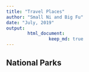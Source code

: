 ```yaml
---
title: "Travel Places"
author: "Small Ni and Big Fu"
date: "July, 2019"
output: 
        html_document:
                keep_md: true
---
```




## National Parks



<!--html_preserve--><div id="htmlwidget-5ebb015f395488df8434" style="width:672px;height:480px;" class="leaflet html-widget"></div>
<script type="application/json" data-for="htmlwidget-5ebb015f395488df8434">{"x":{"options":{"crs":{"crsClass":"L.CRS.EPSG3857","code":null,"proj4def":null,"projectedBounds":null,"options":{}}},"calls":[{"method":"addTiles","args":["//{s}.tile.openstreetmap.org/{z}/{x}/{y}.png",null,null,{"minZoom":0,"maxZoom":18,"tileSize":256,"subdomains":"abc","errorTileUrl":"","tms":false,"noWrap":false,"zoomOffset":0,"zoomReverse":false,"opacity":1,"zIndex":1,"detectRetina":false,"attribution":"&copy; <a href=\"http://openstreetmap.org\">OpenStreetMap<\/a> contributors, <a href=\"http://creativecommons.org/licenses/by-sa/2.0/\">CC-BY-SA<\/a>"}]},{"method":"addMarkers","args":[[37.0176,37.54815,37.25229,37.80798,38.94155,37.17284,44.44827,43.79075,37.89701,37.87237,34.0591,36.60084,36.169724,37.514682,37.418915,37.750743,36.492061,36.555262,37.864509,32.716698,42.868964,40.497894],[-122.00263,-121.96534,-122.04159,-122.41778,-119.97541,-122.22142,-110.70969,-110.71346,-122.58105,-122.25928,-118.21636,-121.896,-115.159113,-121.831273,-121.925867,-122.203046,-121.180559,-121.922981,-119.524965,-117.160079,-122.183115,-121.419355],{"iconUrl":{"data":["https://raw.githubusercontent.com/nealxun/TravelPlaces/master/national-park-map-icons.png","https://raw.githubusercontent.com/nealxun/TravelPlaces/master/city_icon.png"],"index":[0,0,1,1,0,0,0,0,0,1,1,0,1,0,1,1,0,0,0,1,0,0]},"iconWidth":24,"iconHeight":30},null,null,{"interactive":true,"draggable":false,"keyboard":true,"title":"","alt":"","zIndexOffset":0,"opacity":1,"riseOnHover":false,"riseOffset":250},["<html> <head> <style> #popup { font-family: Arial, Helvetica, sans-serif; width: 100%; border-collapse: collapse; }   div.scrollableContainer { max-height: 2000px; max-width: 2000px; overflow-y: auto; overflow-x: auto; margin: 0px; background: transparent; }   div::-webkit-scrollbar {   width: 5px;   height: 5px; } div::-webkit-scrollbar-button {   width: 0px;   height: 0px; } div::-webkit-scrollbar-thumb {   background: #666666;   border: 0px none #ffffff;   border-radius: 0px; } div::-webkit-scrollbar-thumb:hover {   background: #333333; } div::-webkit-scrollbar-thumb:active {   background: #333333; } div::-webkit-scrollbar-track {   background: #e1e1e1;   border: 0px none #ffffff;   border-radius: 50px; } div::-webkit-scrollbar-track:hover {   background: #e1e1e1; } div::-webkit-scrollbar-track:active {   background: #e1e1e1; } div::-webkit-scrollbar-corner {   background: transparent; }  .leaflet-popup { \tposition: absolute; \ttext-align: center; }  .leaflet-popup-content-wrapper { \tpadding: 1px; \ttext-align: left; \t-webkit-border-radius: 2px; \t        border-radius: 2px; }  .leaflet-popup-content { \tmargin: 0px 0px 0px 0px; \toverflow-y: hidden; \toverflow-x: hidden; \twidth: 300px; \theight: 100%px; }  .leaflet-popup-content p { \tmargin: 8px 0; }  .leaflet-popup-tip-container { \twidth: 40px; \theight: 20px; \tposition: absolute; \tleft: 50%; \tmargin-left: -20px; \toverflow: hidden; \tpointer-events: none; }  .leaflet-popup-tip { \twidth: 15px; \theight: 15px; \tpadding: 1px;  \tmargin: -10px auto 0;  \t-webkit-transform: rotate(45deg); \t   -moz-transform: rotate(45deg); \t    -ms-transform: rotate(45deg); \t     -o-transform: rotate(45deg); \t        transform: rotate(45deg); }  .leaflet-popup-content-wrapper{ \tbackground: #4c4c4c; \tbox-shadow: 0 3px 14px rgba(0,0,0,0.4); \twidth: 300px; \theight: 100%px; }  .leaflet-popup-tip { \tbackground: #4c4c4c; \tbox-shadow: 0 3px 14px rgba(0,0,0,0.4);  }  .leaflet-container a.leaflet-popup-close-button { \tposition: absolute; \ttop: 0; \tright: -20px; \tpadding: 3px 0px 0 0; \ttext-align: center; \twidth: 18px; \theight: 14px; \tfont: 16px/14px Tahoma, Verdana, sans-serif; \tcolor: #c3c3c3; \ttext-decoration: none; \tfont-weight: bold; \tbackground: transparent; \t}  .leaflet-container a.leaflet-popup-close-button:hover { \tcolor: #999; \t}  .leaflet-popup-scrolled { \toverflow: visible; \tborder-bottom: 1px solid #ddd; \tborder-top: 1px solid #ddd; \t}   <\/style> <\/head> <body>  <div class=\"scrollableContainer\"> <table class=\"popup scrollable\" id=\"popup\">  <image src='https://nealxun.github.io/RDataScienceCoursera_Personal/9_DataProduct/Leaflet/Pics/MysterySpot2.jpg' width=300 height=100%>  <\/table> <\/div> <\/body> <\/html>","<html> <head> <style> #popup { font-family: Arial, Helvetica, sans-serif; width: 100%; border-collapse: collapse; }   div.scrollableContainer { max-height: 2000px; max-width: 2000px; overflow-y: auto; overflow-x: auto; margin: 0px; background: transparent; }   div::-webkit-scrollbar {   width: 5px;   height: 5px; } div::-webkit-scrollbar-button {   width: 0px;   height: 0px; } div::-webkit-scrollbar-thumb {   background: #666666;   border: 0px none #ffffff;   border-radius: 0px; } div::-webkit-scrollbar-thumb:hover {   background: #333333; } div::-webkit-scrollbar-thumb:active {   background: #333333; } div::-webkit-scrollbar-track {   background: #e1e1e1;   border: 0px none #ffffff;   border-radius: 50px; } div::-webkit-scrollbar-track:hover {   background: #e1e1e1; } div::-webkit-scrollbar-track:active {   background: #e1e1e1; } div::-webkit-scrollbar-corner {   background: transparent; }  .leaflet-popup { \tposition: absolute; \ttext-align: center; }  .leaflet-popup-content-wrapper { \tpadding: 1px; \ttext-align: left; \t-webkit-border-radius: 2px; \t        border-radius: 2px; }  .leaflet-popup-content { \tmargin: 0px 0px 0px 0px; \toverflow-y: hidden; \toverflow-x: hidden; \twidth: 300px; \theight: 100%px; }  .leaflet-popup-content p { \tmargin: 8px 0; }  .leaflet-popup-tip-container { \twidth: 40px; \theight: 20px; \tposition: absolute; \tleft: 50%; \tmargin-left: -20px; \toverflow: hidden; \tpointer-events: none; }  .leaflet-popup-tip { \twidth: 15px; \theight: 15px; \tpadding: 1px;  \tmargin: -10px auto 0;  \t-webkit-transform: rotate(45deg); \t   -moz-transform: rotate(45deg); \t    -ms-transform: rotate(45deg); \t     -o-transform: rotate(45deg); \t        transform: rotate(45deg); }  .leaflet-popup-content-wrapper{ \tbackground: #4c4c4c; \tbox-shadow: 0 3px 14px rgba(0,0,0,0.4); \twidth: 300px; \theight: 100%px; }  .leaflet-popup-tip { \tbackground: #4c4c4c; \tbox-shadow: 0 3px 14px rgba(0,0,0,0.4);  }  .leaflet-container a.leaflet-popup-close-button { \tposition: absolute; \ttop: 0; \tright: -20px; \tpadding: 3px 0px 0 0; \ttext-align: center; \twidth: 18px; \theight: 14px; \tfont: 16px/14px Tahoma, Verdana, sans-serif; \tcolor: #c3c3c3; \ttext-decoration: none; \tfont-weight: bold; \tbackground: transparent; \t}  .leaflet-container a.leaflet-popup-close-button:hover { \tcolor: #999; \t}  .leaflet-popup-scrolled { \toverflow: visible; \tborder-bottom: 1px solid #ddd; \tborder-top: 1px solid #ddd; \t}   <\/style> <\/head> <body>  <div class=\"scrollableContainer\"> <table class=\"popup scrollable\" id=\"popup\">  <image src='https://nealxun.github.io/RDataScienceCoursera_Personal/9_DataProduct/Leaflet/Pics/CentralPark.jpg' width=300 height=100%>  <\/table> <\/div> <\/body> <\/html>","<html> <head> <style> #popup { font-family: Arial, Helvetica, sans-serif; width: 100%; border-collapse: collapse; }   div.scrollableContainer { max-height: 2000px; max-width: 2000px; overflow-y: auto; overflow-x: auto; margin: 0px; background: transparent; }   div::-webkit-scrollbar {   width: 5px;   height: 5px; } div::-webkit-scrollbar-button {   width: 0px;   height: 0px; } div::-webkit-scrollbar-thumb {   background: #666666;   border: 0px none #ffffff;   border-radius: 0px; } div::-webkit-scrollbar-thumb:hover {   background: #333333; } div::-webkit-scrollbar-thumb:active {   background: #333333; } div::-webkit-scrollbar-track {   background: #e1e1e1;   border: 0px none #ffffff;   border-radius: 50px; } div::-webkit-scrollbar-track:hover {   background: #e1e1e1; } div::-webkit-scrollbar-track:active {   background: #e1e1e1; } div::-webkit-scrollbar-corner {   background: transparent; }  .leaflet-popup { \tposition: absolute; \ttext-align: center; }  .leaflet-popup-content-wrapper { \tpadding: 1px; \ttext-align: left; \t-webkit-border-radius: 2px; \t        border-radius: 2px; }  .leaflet-popup-content { \tmargin: 0px 0px 0px 0px; \toverflow-y: hidden; \toverflow-x: hidden; \twidth: 300px; \theight: 100%px; }  .leaflet-popup-content p { \tmargin: 8px 0; }  .leaflet-popup-tip-container { \twidth: 40px; \theight: 20px; \tposition: absolute; \tleft: 50%; \tmargin-left: -20px; \toverflow: hidden; \tpointer-events: none; }  .leaflet-popup-tip { \twidth: 15px; \theight: 15px; \tpadding: 1px;  \tmargin: -10px auto 0;  \t-webkit-transform: rotate(45deg); \t   -moz-transform: rotate(45deg); \t    -ms-transform: rotate(45deg); \t     -o-transform: rotate(45deg); \t        transform: rotate(45deg); }  .leaflet-popup-content-wrapper{ \tbackground: #4c4c4c; \tbox-shadow: 0 3px 14px rgba(0,0,0,0.4); \twidth: 300px; \theight: 100%px; }  .leaflet-popup-tip { \tbackground: #4c4c4c; \tbox-shadow: 0 3px 14px rgba(0,0,0,0.4);  }  .leaflet-container a.leaflet-popup-close-button { \tposition: absolute; \ttop: 0; \tright: -20px; \tpadding: 3px 0px 0 0; \ttext-align: center; \twidth: 18px; \theight: 14px; \tfont: 16px/14px Tahoma, Verdana, sans-serif; \tcolor: #c3c3c3; \ttext-decoration: none; \tfont-weight: bold; \tbackground: transparent; \t}  .leaflet-container a.leaflet-popup-close-button:hover { \tcolor: #999; \t}  .leaflet-popup-scrolled { \toverflow: visible; \tborder-bottom: 1px solid #ddd; \tborder-top: 1px solid #ddd; \t}   <\/style> <\/head> <body>  <div class=\"scrollableContainer\"> <table class=\"popup scrollable\" id=\"popup\">  <image src='https://nealxun.github.io/RDataScienceCoursera_Personal/9_DataProduct/Leaflet/Pics/HakoneGarden3.jpg' width=300 height=100%>  <\/table> <\/div> <\/body> <\/html>","<html> <head> <style> #popup { font-family: Arial, Helvetica, sans-serif; width: 100%; border-collapse: collapse; }   div.scrollableContainer { max-height: 2000px; max-width: 2000px; overflow-y: auto; overflow-x: auto; margin: 0px; background: transparent; }   div::-webkit-scrollbar {   width: 5px;   height: 5px; } div::-webkit-scrollbar-button {   width: 0px;   height: 0px; } div::-webkit-scrollbar-thumb {   background: #666666;   border: 0px none #ffffff;   border-radius: 0px; } div::-webkit-scrollbar-thumb:hover {   background: #333333; } div::-webkit-scrollbar-thumb:active {   background: #333333; } div::-webkit-scrollbar-track {   background: #e1e1e1;   border: 0px none #ffffff;   border-radius: 50px; } div::-webkit-scrollbar-track:hover {   background: #e1e1e1; } div::-webkit-scrollbar-track:active {   background: #e1e1e1; } div::-webkit-scrollbar-corner {   background: transparent; }  .leaflet-popup { \tposition: absolute; \ttext-align: center; }  .leaflet-popup-content-wrapper { \tpadding: 1px; \ttext-align: left; \t-webkit-border-radius: 2px; \t        border-radius: 2px; }  .leaflet-popup-content { \tmargin: 0px 0px 0px 0px; \toverflow-y: hidden; \toverflow-x: hidden; \twidth: 300px; \theight: 100%px; }  .leaflet-popup-content p { \tmargin: 8px 0; }  .leaflet-popup-tip-container { \twidth: 40px; \theight: 20px; \tposition: absolute; \tleft: 50%; \tmargin-left: -20px; \toverflow: hidden; \tpointer-events: none; }  .leaflet-popup-tip { \twidth: 15px; \theight: 15px; \tpadding: 1px;  \tmargin: -10px auto 0;  \t-webkit-transform: rotate(45deg); \t   -moz-transform: rotate(45deg); \t    -ms-transform: rotate(45deg); \t     -o-transform: rotate(45deg); \t        transform: rotate(45deg); }  .leaflet-popup-content-wrapper{ \tbackground: #4c4c4c; \tbox-shadow: 0 3px 14px rgba(0,0,0,0.4); \twidth: 300px; \theight: 100%px; }  .leaflet-popup-tip { \tbackground: #4c4c4c; \tbox-shadow: 0 3px 14px rgba(0,0,0,0.4);  }  .leaflet-container a.leaflet-popup-close-button { \tposition: absolute; \ttop: 0; \tright: -20px; \tpadding: 3px 0px 0 0; \ttext-align: center; \twidth: 18px; \theight: 14px; \tfont: 16px/14px Tahoma, Verdana, sans-serif; \tcolor: #c3c3c3; \ttext-decoration: none; \tfont-weight: bold; \tbackground: transparent; \t}  .leaflet-container a.leaflet-popup-close-button:hover { \tcolor: #999; \t}  .leaflet-popup-scrolled { \toverflow: visible; \tborder-bottom: 1px solid #ddd; \tborder-top: 1px solid #ddd; \t}   <\/style> <\/head> <body>  <div class=\"scrollableContainer\"> <table class=\"popup scrollable\" id=\"popup\">  <image src='https://nealxun.github.io/RDataScienceCoursera_Personal/9_DataProduct/Leaflet/Pics/SanFrancisco2.jpg' width=300 height=100%>  <\/table> <\/div> <\/body> <\/html>","<html> <head> <style> #popup { font-family: Arial, Helvetica, sans-serif; width: 100%; border-collapse: collapse; }   div.scrollableContainer { max-height: 2000px; max-width: 2000px; overflow-y: auto; overflow-x: auto; margin: 0px; background: transparent; }   div::-webkit-scrollbar {   width: 5px;   height: 5px; } div::-webkit-scrollbar-button {   width: 0px;   height: 0px; } div::-webkit-scrollbar-thumb {   background: #666666;   border: 0px none #ffffff;   border-radius: 0px; } div::-webkit-scrollbar-thumb:hover {   background: #333333; } div::-webkit-scrollbar-thumb:active {   background: #333333; } div::-webkit-scrollbar-track {   background: #e1e1e1;   border: 0px none #ffffff;   border-radius: 50px; } div::-webkit-scrollbar-track:hover {   background: #e1e1e1; } div::-webkit-scrollbar-track:active {   background: #e1e1e1; } div::-webkit-scrollbar-corner {   background: transparent; }  .leaflet-popup { \tposition: absolute; \ttext-align: center; }  .leaflet-popup-content-wrapper { \tpadding: 1px; \ttext-align: left; \t-webkit-border-radius: 2px; \t        border-radius: 2px; }  .leaflet-popup-content { \tmargin: 0px 0px 0px 0px; \toverflow-y: hidden; \toverflow-x: hidden; \twidth: 300px; \theight: 100%px; }  .leaflet-popup-content p { \tmargin: 8px 0; }  .leaflet-popup-tip-container { \twidth: 40px; \theight: 20px; \tposition: absolute; \tleft: 50%; \tmargin-left: -20px; \toverflow: hidden; \tpointer-events: none; }  .leaflet-popup-tip { \twidth: 15px; \theight: 15px; \tpadding: 1px;  \tmargin: -10px auto 0;  \t-webkit-transform: rotate(45deg); \t   -moz-transform: rotate(45deg); \t    -ms-transform: rotate(45deg); \t     -o-transform: rotate(45deg); \t        transform: rotate(45deg); }  .leaflet-popup-content-wrapper{ \tbackground: #4c4c4c; \tbox-shadow: 0 3px 14px rgba(0,0,0,0.4); \twidth: 300px; \theight: 100%px; }  .leaflet-popup-tip { \tbackground: #4c4c4c; \tbox-shadow: 0 3px 14px rgba(0,0,0,0.4);  }  .leaflet-container a.leaflet-popup-close-button { \tposition: absolute; \ttop: 0; \tright: -20px; \tpadding: 3px 0px 0 0; \ttext-align: center; \twidth: 18px; \theight: 14px; \tfont: 16px/14px Tahoma, Verdana, sans-serif; \tcolor: #c3c3c3; \ttext-decoration: none; \tfont-weight: bold; \tbackground: transparent; \t}  .leaflet-container a.leaflet-popup-close-button:hover { \tcolor: #999; \t}  .leaflet-popup-scrolled { \toverflow: visible; \tborder-bottom: 1px solid #ddd; \tborder-top: 1px solid #ddd; \t}   <\/style> <\/head> <body>  <div class=\"scrollableContainer\"> <table class=\"popup scrollable\" id=\"popup\">  <image src='https://nealxun.github.io/RDataScienceCoursera_Personal/9_DataProduct/Leaflet/Pics/SouthLakeTahoe.jpg' width=300 height=100%>  <\/table> <\/div> <\/body> <\/html>","<html> <head> <style> #popup { font-family: Arial, Helvetica, sans-serif; width: 100%; border-collapse: collapse; }   div.scrollableContainer { max-height: 2000px; max-width: 2000px; overflow-y: auto; overflow-x: auto; margin: 0px; background: transparent; }   div::-webkit-scrollbar {   width: 5px;   height: 5px; } div::-webkit-scrollbar-button {   width: 0px;   height: 0px; } div::-webkit-scrollbar-thumb {   background: #666666;   border: 0px none #ffffff;   border-radius: 0px; } div::-webkit-scrollbar-thumb:hover {   background: #333333; } div::-webkit-scrollbar-thumb:active {   background: #333333; } div::-webkit-scrollbar-track {   background: #e1e1e1;   border: 0px none #ffffff;   border-radius: 50px; } div::-webkit-scrollbar-track:hover {   background: #e1e1e1; } div::-webkit-scrollbar-track:active {   background: #e1e1e1; } div::-webkit-scrollbar-corner {   background: transparent; }  .leaflet-popup { \tposition: absolute; \ttext-align: center; }  .leaflet-popup-content-wrapper { \tpadding: 1px; \ttext-align: left; \t-webkit-border-radius: 2px; \t        border-radius: 2px; }  .leaflet-popup-content { \tmargin: 0px 0px 0px 0px; \toverflow-y: hidden; \toverflow-x: hidden; \twidth: 300px; \theight: 100%px; }  .leaflet-popup-content p { \tmargin: 8px 0; }  .leaflet-popup-tip-container { \twidth: 40px; \theight: 20px; \tposition: absolute; \tleft: 50%; \tmargin-left: -20px; \toverflow: hidden; \tpointer-events: none; }  .leaflet-popup-tip { \twidth: 15px; \theight: 15px; \tpadding: 1px;  \tmargin: -10px auto 0;  \t-webkit-transform: rotate(45deg); \t   -moz-transform: rotate(45deg); \t    -ms-transform: rotate(45deg); \t     -o-transform: rotate(45deg); \t        transform: rotate(45deg); }  .leaflet-popup-content-wrapper{ \tbackground: #4c4c4c; \tbox-shadow: 0 3px 14px rgba(0,0,0,0.4); \twidth: 300px; \theight: 100%px; }  .leaflet-popup-tip { \tbackground: #4c4c4c; \tbox-shadow: 0 3px 14px rgba(0,0,0,0.4);  }  .leaflet-container a.leaflet-popup-close-button { \tposition: absolute; \ttop: 0; \tright: -20px; \tpadding: 3px 0px 0 0; \ttext-align: center; \twidth: 18px; \theight: 14px; \tfont: 16px/14px Tahoma, Verdana, sans-serif; \tcolor: #c3c3c3; \ttext-decoration: none; \tfont-weight: bold; \tbackground: transparent; \t}  .leaflet-container a.leaflet-popup-close-button:hover { \tcolor: #999; \t}  .leaflet-popup-scrolled { \toverflow: visible; \tborder-bottom: 1px solid #ddd; \tborder-top: 1px solid #ddd; \t}   <\/style> <\/head> <body>  <div class=\"scrollableContainer\"> <table class=\"popup scrollable\" id=\"popup\">  <image src='https://nealxun.github.io/RDataScienceCoursera_Personal/9_DataProduct/Leaflet/Pics/BigBasinRedwoodStatePark.jpg' width=300 height=100%>  <\/table> <\/div> <\/body> <\/html>","<html> <head> <style> #popup { font-family: Arial, Helvetica, sans-serif; width: 100%; border-collapse: collapse; }   div.scrollableContainer { max-height: 2000px; max-width: 2000px; overflow-y: auto; overflow-x: auto; margin: 0px; background: transparent; }   div::-webkit-scrollbar {   width: 5px;   height: 5px; } div::-webkit-scrollbar-button {   width: 0px;   height: 0px; } div::-webkit-scrollbar-thumb {   background: #666666;   border: 0px none #ffffff;   border-radius: 0px; } div::-webkit-scrollbar-thumb:hover {   background: #333333; } div::-webkit-scrollbar-thumb:active {   background: #333333; } div::-webkit-scrollbar-track {   background: #e1e1e1;   border: 0px none #ffffff;   border-radius: 50px; } div::-webkit-scrollbar-track:hover {   background: #e1e1e1; } div::-webkit-scrollbar-track:active {   background: #e1e1e1; } div::-webkit-scrollbar-corner {   background: transparent; }  .leaflet-popup { \tposition: absolute; \ttext-align: center; }  .leaflet-popup-content-wrapper { \tpadding: 1px; \ttext-align: left; \t-webkit-border-radius: 2px; \t        border-radius: 2px; }  .leaflet-popup-content { \tmargin: 0px 0px 0px 0px; \toverflow-y: hidden; \toverflow-x: hidden; \twidth: 300px; \theight: 100%px; }  .leaflet-popup-content p { \tmargin: 8px 0; }  .leaflet-popup-tip-container { \twidth: 40px; \theight: 20px; \tposition: absolute; \tleft: 50%; \tmargin-left: -20px; \toverflow: hidden; \tpointer-events: none; }  .leaflet-popup-tip { \twidth: 15px; \theight: 15px; \tpadding: 1px;  \tmargin: -10px auto 0;  \t-webkit-transform: rotate(45deg); \t   -moz-transform: rotate(45deg); \t    -ms-transform: rotate(45deg); \t     -o-transform: rotate(45deg); \t        transform: rotate(45deg); }  .leaflet-popup-content-wrapper{ \tbackground: #4c4c4c; \tbox-shadow: 0 3px 14px rgba(0,0,0,0.4); \twidth: 300px; \theight: 100%px; }  .leaflet-popup-tip { \tbackground: #4c4c4c; \tbox-shadow: 0 3px 14px rgba(0,0,0,0.4);  }  .leaflet-container a.leaflet-popup-close-button { \tposition: absolute; \ttop: 0; \tright: -20px; \tpadding: 3px 0px 0 0; \ttext-align: center; \twidth: 18px; \theight: 14px; \tfont: 16px/14px Tahoma, Verdana, sans-serif; \tcolor: #c3c3c3; \ttext-decoration: none; \tfont-weight: bold; \tbackground: transparent; \t}  .leaflet-container a.leaflet-popup-close-button:hover { \tcolor: #999; \t}  .leaflet-popup-scrolled { \toverflow: visible; \tborder-bottom: 1px solid #ddd; \tborder-top: 1px solid #ddd; \t}   <\/style> <\/head> <body>  <div class=\"scrollableContainer\"> <table class=\"popup scrollable\" id=\"popup\">  <image src='https://nealxun.github.io/RDataScienceCoursera_Personal/9_DataProduct/Leaflet/Pics/YellowStoneNationalPark.jpg' width=300 height=100%>  <\/table> <\/div> <\/body> <\/html>","<html> <head> <style> #popup { font-family: Arial, Helvetica, sans-serif; width: 100%; border-collapse: collapse; }   div.scrollableContainer { max-height: 2000px; max-width: 2000px; overflow-y: auto; overflow-x: auto; margin: 0px; background: transparent; }   div::-webkit-scrollbar {   width: 5px;   height: 5px; } div::-webkit-scrollbar-button {   width: 0px;   height: 0px; } div::-webkit-scrollbar-thumb {   background: #666666;   border: 0px none #ffffff;   border-radius: 0px; } div::-webkit-scrollbar-thumb:hover {   background: #333333; } div::-webkit-scrollbar-thumb:active {   background: #333333; } div::-webkit-scrollbar-track {   background: #e1e1e1;   border: 0px none #ffffff;   border-radius: 50px; } div::-webkit-scrollbar-track:hover {   background: #e1e1e1; } div::-webkit-scrollbar-track:active {   background: #e1e1e1; } div::-webkit-scrollbar-corner {   background: transparent; }  .leaflet-popup { \tposition: absolute; \ttext-align: center; }  .leaflet-popup-content-wrapper { \tpadding: 1px; \ttext-align: left; \t-webkit-border-radius: 2px; \t        border-radius: 2px; }  .leaflet-popup-content { \tmargin: 0px 0px 0px 0px; \toverflow-y: hidden; \toverflow-x: hidden; \twidth: 300px; \theight: 100%px; }  .leaflet-popup-content p { \tmargin: 8px 0; }  .leaflet-popup-tip-container { \twidth: 40px; \theight: 20px; \tposition: absolute; \tleft: 50%; \tmargin-left: -20px; \toverflow: hidden; \tpointer-events: none; }  .leaflet-popup-tip { \twidth: 15px; \theight: 15px; \tpadding: 1px;  \tmargin: -10px auto 0;  \t-webkit-transform: rotate(45deg); \t   -moz-transform: rotate(45deg); \t    -ms-transform: rotate(45deg); \t     -o-transform: rotate(45deg); \t        transform: rotate(45deg); }  .leaflet-popup-content-wrapper{ \tbackground: #4c4c4c; \tbox-shadow: 0 3px 14px rgba(0,0,0,0.4); \twidth: 300px; \theight: 100%px; }  .leaflet-popup-tip { \tbackground: #4c4c4c; \tbox-shadow: 0 3px 14px rgba(0,0,0,0.4);  }  .leaflet-container a.leaflet-popup-close-button { \tposition: absolute; \ttop: 0; \tright: -20px; \tpadding: 3px 0px 0 0; \ttext-align: center; \twidth: 18px; \theight: 14px; \tfont: 16px/14px Tahoma, Verdana, sans-serif; \tcolor: #c3c3c3; \ttext-decoration: none; \tfont-weight: bold; \tbackground: transparent; \t}  .leaflet-container a.leaflet-popup-close-button:hover { \tcolor: #999; \t}  .leaflet-popup-scrolled { \toverflow: visible; \tborder-bottom: 1px solid #ddd; \tborder-top: 1px solid #ddd; \t}   <\/style> <\/head> <body>  <div class=\"scrollableContainer\"> <table class=\"popup scrollable\" id=\"popup\">  <image src='https://nealxun.github.io/RDataScienceCoursera_Personal/9_DataProduct/Leaflet/Pics/GrandTetonNationalPark.jpg' width=300 height=100%>  <\/table> <\/div> <\/body> <\/html>","<html> <head> <style> #popup { font-family: Arial, Helvetica, sans-serif; width: 100%; border-collapse: collapse; }   div.scrollableContainer { max-height: 2000px; max-width: 2000px; overflow-y: auto; overflow-x: auto; margin: 0px; background: transparent; }   div::-webkit-scrollbar {   width: 5px;   height: 5px; } div::-webkit-scrollbar-button {   width: 0px;   height: 0px; } div::-webkit-scrollbar-thumb {   background: #666666;   border: 0px none #ffffff;   border-radius: 0px; } div::-webkit-scrollbar-thumb:hover {   background: #333333; } div::-webkit-scrollbar-thumb:active {   background: #333333; } div::-webkit-scrollbar-track {   background: #e1e1e1;   border: 0px none #ffffff;   border-radius: 50px; } div::-webkit-scrollbar-track:hover {   background: #e1e1e1; } div::-webkit-scrollbar-track:active {   background: #e1e1e1; } div::-webkit-scrollbar-corner {   background: transparent; }  .leaflet-popup { \tposition: absolute; \ttext-align: center; }  .leaflet-popup-content-wrapper { \tpadding: 1px; \ttext-align: left; \t-webkit-border-radius: 2px; \t        border-radius: 2px; }  .leaflet-popup-content { \tmargin: 0px 0px 0px 0px; \toverflow-y: hidden; \toverflow-x: hidden; \twidth: 300px; \theight: 100%px; }  .leaflet-popup-content p { \tmargin: 8px 0; }  .leaflet-popup-tip-container { \twidth: 40px; \theight: 20px; \tposition: absolute; \tleft: 50%; \tmargin-left: -20px; \toverflow: hidden; \tpointer-events: none; }  .leaflet-popup-tip { \twidth: 15px; \theight: 15px; \tpadding: 1px;  \tmargin: -10px auto 0;  \t-webkit-transform: rotate(45deg); \t   -moz-transform: rotate(45deg); \t    -ms-transform: rotate(45deg); \t     -o-transform: rotate(45deg); \t        transform: rotate(45deg); }  .leaflet-popup-content-wrapper{ \tbackground: #4c4c4c; \tbox-shadow: 0 3px 14px rgba(0,0,0,0.4); \twidth: 300px; \theight: 100%px; }  .leaflet-popup-tip { \tbackground: #4c4c4c; \tbox-shadow: 0 3px 14px rgba(0,0,0,0.4);  }  .leaflet-container a.leaflet-popup-close-button { \tposition: absolute; \ttop: 0; \tright: -20px; \tpadding: 3px 0px 0 0; \ttext-align: center; \twidth: 18px; \theight: 14px; \tfont: 16px/14px Tahoma, Verdana, sans-serif; \tcolor: #c3c3c3; \ttext-decoration: none; \tfont-weight: bold; \tbackground: transparent; \t}  .leaflet-container a.leaflet-popup-close-button:hover { \tcolor: #999; \t}  .leaflet-popup-scrolled { \toverflow: visible; \tborder-bottom: 1px solid #ddd; \tborder-top: 1px solid #ddd; \t}   <\/style> <\/head> <body>  <div class=\"scrollableContainer\"> <table class=\"popup scrollable\" id=\"popup\">  <image src='https://nealxun.github.io/RDataScienceCoursera_Personal/9_DataProduct/Leaflet/Pics/MuriWoodStatePark.jpg' width=300 height=100%>  <\/table> <\/div> <\/body> <\/html>","<html> <head> <style> #popup { font-family: Arial, Helvetica, sans-serif; width: 100%; border-collapse: collapse; }   div.scrollableContainer { max-height: 2000px; max-width: 2000px; overflow-y: auto; overflow-x: auto; margin: 0px; background: transparent; }   div::-webkit-scrollbar {   width: 5px;   height: 5px; } div::-webkit-scrollbar-button {   width: 0px;   height: 0px; } div::-webkit-scrollbar-thumb {   background: #666666;   border: 0px none #ffffff;   border-radius: 0px; } div::-webkit-scrollbar-thumb:hover {   background: #333333; } div::-webkit-scrollbar-thumb:active {   background: #333333; } div::-webkit-scrollbar-track {   background: #e1e1e1;   border: 0px none #ffffff;   border-radius: 50px; } div::-webkit-scrollbar-track:hover {   background: #e1e1e1; } div::-webkit-scrollbar-track:active {   background: #e1e1e1; } div::-webkit-scrollbar-corner {   background: transparent; }  .leaflet-popup { \tposition: absolute; \ttext-align: center; }  .leaflet-popup-content-wrapper { \tpadding: 1px; \ttext-align: left; \t-webkit-border-radius: 2px; \t        border-radius: 2px; }  .leaflet-popup-content { \tmargin: 0px 0px 0px 0px; \toverflow-y: hidden; \toverflow-x: hidden; \twidth: 300px; \theight: 100%px; }  .leaflet-popup-content p { \tmargin: 8px 0; }  .leaflet-popup-tip-container { \twidth: 40px; \theight: 20px; \tposition: absolute; \tleft: 50%; \tmargin-left: -20px; \toverflow: hidden; \tpointer-events: none; }  .leaflet-popup-tip { \twidth: 15px; \theight: 15px; \tpadding: 1px;  \tmargin: -10px auto 0;  \t-webkit-transform: rotate(45deg); \t   -moz-transform: rotate(45deg); \t    -ms-transform: rotate(45deg); \t     -o-transform: rotate(45deg); \t        transform: rotate(45deg); }  .leaflet-popup-content-wrapper{ \tbackground: #4c4c4c; \tbox-shadow: 0 3px 14px rgba(0,0,0,0.4); \twidth: 300px; \theight: 100%px; }  .leaflet-popup-tip { \tbackground: #4c4c4c; \tbox-shadow: 0 3px 14px rgba(0,0,0,0.4);  }  .leaflet-container a.leaflet-popup-close-button { \tposition: absolute; \ttop: 0; \tright: -20px; \tpadding: 3px 0px 0 0; \ttext-align: center; \twidth: 18px; \theight: 14px; \tfont: 16px/14px Tahoma, Verdana, sans-serif; \tcolor: #c3c3c3; \ttext-decoration: none; \tfont-weight: bold; \tbackground: transparent; \t}  .leaflet-container a.leaflet-popup-close-button:hover { \tcolor: #999; \t}  .leaflet-popup-scrolled { \toverflow: visible; \tborder-bottom: 1px solid #ddd; \tborder-top: 1px solid #ddd; \t}   <\/style> <\/head> <body>  <div class=\"scrollableContainer\"> <table class=\"popup scrollable\" id=\"popup\">  <image src='https://nealxun.github.io/RDataScienceCoursera_Personal/9_DataProduct/Leaflet/Pics/UCBerkley2.jpg' width=300 height=100%>  <\/table> <\/div> <\/body> <\/html>","<html> <head> <style> #popup { font-family: Arial, Helvetica, sans-serif; width: 100%; border-collapse: collapse; }   div.scrollableContainer { max-height: 2000px; max-width: 2000px; overflow-y: auto; overflow-x: auto; margin: 0px; background: transparent; }   div::-webkit-scrollbar {   width: 5px;   height: 5px; } div::-webkit-scrollbar-button {   width: 0px;   height: 0px; } div::-webkit-scrollbar-thumb {   background: #666666;   border: 0px none #ffffff;   border-radius: 0px; } div::-webkit-scrollbar-thumb:hover {   background: #333333; } div::-webkit-scrollbar-thumb:active {   background: #333333; } div::-webkit-scrollbar-track {   background: #e1e1e1;   border: 0px none #ffffff;   border-radius: 50px; } div::-webkit-scrollbar-track:hover {   background: #e1e1e1; } div::-webkit-scrollbar-track:active {   background: #e1e1e1; } div::-webkit-scrollbar-corner {   background: transparent; }  .leaflet-popup { \tposition: absolute; \ttext-align: center; }  .leaflet-popup-content-wrapper { \tpadding: 1px; \ttext-align: left; \t-webkit-border-radius: 2px; \t        border-radius: 2px; }  .leaflet-popup-content { \tmargin: 0px 0px 0px 0px; \toverflow-y: hidden; \toverflow-x: hidden; \twidth: 300px; \theight: 100%px; }  .leaflet-popup-content p { \tmargin: 8px 0; }  .leaflet-popup-tip-container { \twidth: 40px; \theight: 20px; \tposition: absolute; \tleft: 50%; \tmargin-left: -20px; \toverflow: hidden; \tpointer-events: none; }  .leaflet-popup-tip { \twidth: 15px; \theight: 15px; \tpadding: 1px;  \tmargin: -10px auto 0;  \t-webkit-transform: rotate(45deg); \t   -moz-transform: rotate(45deg); \t    -ms-transform: rotate(45deg); \t     -o-transform: rotate(45deg); \t        transform: rotate(45deg); }  .leaflet-popup-content-wrapper{ \tbackground: #4c4c4c; \tbox-shadow: 0 3px 14px rgba(0,0,0,0.4); \twidth: 300px; \theight: 100%px; }  .leaflet-popup-tip { \tbackground: #4c4c4c; \tbox-shadow: 0 3px 14px rgba(0,0,0,0.4);  }  .leaflet-container a.leaflet-popup-close-button { \tposition: absolute; \ttop: 0; \tright: -20px; \tpadding: 3px 0px 0 0; \ttext-align: center; \twidth: 18px; \theight: 14px; \tfont: 16px/14px Tahoma, Verdana, sans-serif; \tcolor: #c3c3c3; \ttext-decoration: none; \tfont-weight: bold; \tbackground: transparent; \t}  .leaflet-container a.leaflet-popup-close-button:hover { \tcolor: #999; \t}  .leaflet-popup-scrolled { \toverflow: visible; \tborder-bottom: 1px solid #ddd; \tborder-top: 1px solid #ddd; \t}   <\/style> <\/head> <body>  <div class=\"scrollableContainer\"> <table class=\"popup scrollable\" id=\"popup\">  <image src='https://nealxun.github.io/RDataScienceCoursera_Personal/9_DataProduct/Leaflet/Pics/LosAngeles2.jpg' width=300 height=100%>  <\/table> <\/div> <\/body> <\/html>","<html> <head> <style> #popup { font-family: Arial, Helvetica, sans-serif; width: 100%; border-collapse: collapse; }   div.scrollableContainer { max-height: 2000px; max-width: 2000px; overflow-y: auto; overflow-x: auto; margin: 0px; background: transparent; }   div::-webkit-scrollbar {   width: 5px;   height: 5px; } div::-webkit-scrollbar-button {   width: 0px;   height: 0px; } div::-webkit-scrollbar-thumb {   background: #666666;   border: 0px none #ffffff;   border-radius: 0px; } div::-webkit-scrollbar-thumb:hover {   background: #333333; } div::-webkit-scrollbar-thumb:active {   background: #333333; } div::-webkit-scrollbar-track {   background: #e1e1e1;   border: 0px none #ffffff;   border-radius: 50px; } div::-webkit-scrollbar-track:hover {   background: #e1e1e1; } div::-webkit-scrollbar-track:active {   background: #e1e1e1; } div::-webkit-scrollbar-corner {   background: transparent; }  .leaflet-popup { \tposition: absolute; \ttext-align: center; }  .leaflet-popup-content-wrapper { \tpadding: 1px; \ttext-align: left; \t-webkit-border-radius: 2px; \t        border-radius: 2px; }  .leaflet-popup-content { \tmargin: 0px 0px 0px 0px; \toverflow-y: hidden; \toverflow-x: hidden; \twidth: 300px; \theight: 100%px; }  .leaflet-popup-content p { \tmargin: 8px 0; }  .leaflet-popup-tip-container { \twidth: 40px; \theight: 20px; \tposition: absolute; \tleft: 50%; \tmargin-left: -20px; \toverflow: hidden; \tpointer-events: none; }  .leaflet-popup-tip { \twidth: 15px; \theight: 15px; \tpadding: 1px;  \tmargin: -10px auto 0;  \t-webkit-transform: rotate(45deg); \t   -moz-transform: rotate(45deg); \t    -ms-transform: rotate(45deg); \t     -o-transform: rotate(45deg); \t        transform: rotate(45deg); }  .leaflet-popup-content-wrapper{ \tbackground: #4c4c4c; \tbox-shadow: 0 3px 14px rgba(0,0,0,0.4); \twidth: 300px; \theight: 100%px; }  .leaflet-popup-tip { \tbackground: #4c4c4c; \tbox-shadow: 0 3px 14px rgba(0,0,0,0.4);  }  .leaflet-container a.leaflet-popup-close-button { \tposition: absolute; \ttop: 0; \tright: -20px; \tpadding: 3px 0px 0 0; \ttext-align: center; \twidth: 18px; \theight: 14px; \tfont: 16px/14px Tahoma, Verdana, sans-serif; \tcolor: #c3c3c3; \ttext-decoration: none; \tfont-weight: bold; \tbackground: transparent; \t}  .leaflet-container a.leaflet-popup-close-button:hover { \tcolor: #999; \t}  .leaflet-popup-scrolled { \toverflow: visible; \tborder-bottom: 1px solid #ddd; \tborder-top: 1px solid #ddd; \t}   <\/style> <\/head> <body>  <div class=\"scrollableContainer\"> <table class=\"popup scrollable\" id=\"popup\">  <image src='https://nealxun.github.io/RDataScienceCoursera_Personal/9_DataProduct/Leaflet/Pics/Monterey.jpg' width=300 height=100%>  <\/table> <\/div> <\/body> <\/html>","<html> <head> <style> #popup { font-family: Arial, Helvetica, sans-serif; width: 100%; border-collapse: collapse; }   div.scrollableContainer { max-height: 2000px; max-width: 2000px; overflow-y: auto; overflow-x: auto; margin: 0px; background: transparent; }   div::-webkit-scrollbar {   width: 5px;   height: 5px; } div::-webkit-scrollbar-button {   width: 0px;   height: 0px; } div::-webkit-scrollbar-thumb {   background: #666666;   border: 0px none #ffffff;   border-radius: 0px; } div::-webkit-scrollbar-thumb:hover {   background: #333333; } div::-webkit-scrollbar-thumb:active {   background: #333333; } div::-webkit-scrollbar-track {   background: #e1e1e1;   border: 0px none #ffffff;   border-radius: 50px; } div::-webkit-scrollbar-track:hover {   background: #e1e1e1; } div::-webkit-scrollbar-track:active {   background: #e1e1e1; } div::-webkit-scrollbar-corner {   background: transparent; }  .leaflet-popup { \tposition: absolute; \ttext-align: center; }  .leaflet-popup-content-wrapper { \tpadding: 1px; \ttext-align: left; \t-webkit-border-radius: 2px; \t        border-radius: 2px; }  .leaflet-popup-content { \tmargin: 0px 0px 0px 0px; \toverflow-y: hidden; \toverflow-x: hidden; \twidth: 300px; \theight: 100%px; }  .leaflet-popup-content p { \tmargin: 8px 0; }  .leaflet-popup-tip-container { \twidth: 40px; \theight: 20px; \tposition: absolute; \tleft: 50%; \tmargin-left: -20px; \toverflow: hidden; \tpointer-events: none; }  .leaflet-popup-tip { \twidth: 15px; \theight: 15px; \tpadding: 1px;  \tmargin: -10px auto 0;  \t-webkit-transform: rotate(45deg); \t   -moz-transform: rotate(45deg); \t    -ms-transform: rotate(45deg); \t     -o-transform: rotate(45deg); \t        transform: rotate(45deg); }  .leaflet-popup-content-wrapper{ \tbackground: #4c4c4c; \tbox-shadow: 0 3px 14px rgba(0,0,0,0.4); \twidth: 300px; \theight: 100%px; }  .leaflet-popup-tip { \tbackground: #4c4c4c; \tbox-shadow: 0 3px 14px rgba(0,0,0,0.4);  }  .leaflet-container a.leaflet-popup-close-button { \tposition: absolute; \ttop: 0; \tright: -20px; \tpadding: 3px 0px 0 0; \ttext-align: center; \twidth: 18px; \theight: 14px; \tfont: 16px/14px Tahoma, Verdana, sans-serif; \tcolor: #c3c3c3; \ttext-decoration: none; \tfont-weight: bold; \tbackground: transparent; \t}  .leaflet-container a.leaflet-popup-close-button:hover { \tcolor: #999; \t}  .leaflet-popup-scrolled { \toverflow: visible; \tborder-bottom: 1px solid #ddd; \tborder-top: 1px solid #ddd; \t}   <\/style> <\/head> <body>  <div class=\"scrollableContainer\"> <table class=\"popup scrollable\" id=\"popup\">  <image src='https://nealxun.github.io/RDataScienceCoursera_Personal/9_DataProduct/Leaflet/Pics/LasVegas.jpg' width=300 height=100%>  <\/table> <\/div> <\/body> <\/html>","<html> <head> <style> #popup { font-family: Arial, Helvetica, sans-serif; width: 100%; border-collapse: collapse; }   div.scrollableContainer { max-height: 2000px; max-width: 2000px; overflow-y: auto; overflow-x: auto; margin: 0px; background: transparent; }   div::-webkit-scrollbar {   width: 5px;   height: 5px; } div::-webkit-scrollbar-button {   width: 0px;   height: 0px; } div::-webkit-scrollbar-thumb {   background: #666666;   border: 0px none #ffffff;   border-radius: 0px; } div::-webkit-scrollbar-thumb:hover {   background: #333333; } div::-webkit-scrollbar-thumb:active {   background: #333333; } div::-webkit-scrollbar-track {   background: #e1e1e1;   border: 0px none #ffffff;   border-radius: 50px; } div::-webkit-scrollbar-track:hover {   background: #e1e1e1; } div::-webkit-scrollbar-track:active {   background: #e1e1e1; } div::-webkit-scrollbar-corner {   background: transparent; }  .leaflet-popup { \tposition: absolute; \ttext-align: center; }  .leaflet-popup-content-wrapper { \tpadding: 1px; \ttext-align: left; \t-webkit-border-radius: 2px; \t        border-radius: 2px; }  .leaflet-popup-content { \tmargin: 0px 0px 0px 0px; \toverflow-y: hidden; \toverflow-x: hidden; \twidth: 300px; \theight: 100%px; }  .leaflet-popup-content p { \tmargin: 8px 0; }  .leaflet-popup-tip-container { \twidth: 40px; \theight: 20px; \tposition: absolute; \tleft: 50%; \tmargin-left: -20px; \toverflow: hidden; \tpointer-events: none; }  .leaflet-popup-tip { \twidth: 15px; \theight: 15px; \tpadding: 1px;  \tmargin: -10px auto 0;  \t-webkit-transform: rotate(45deg); \t   -moz-transform: rotate(45deg); \t    -ms-transform: rotate(45deg); \t     -o-transform: rotate(45deg); \t        transform: rotate(45deg); }  .leaflet-popup-content-wrapper{ \tbackground: #4c4c4c; \tbox-shadow: 0 3px 14px rgba(0,0,0,0.4); \twidth: 300px; \theight: 100%px; }  .leaflet-popup-tip { \tbackground: #4c4c4c; \tbox-shadow: 0 3px 14px rgba(0,0,0,0.4);  }  .leaflet-container a.leaflet-popup-close-button { \tposition: absolute; \ttop: 0; \tright: -20px; \tpadding: 3px 0px 0 0; \ttext-align: center; \twidth: 18px; \theight: 14px; \tfont: 16px/14px Tahoma, Verdana, sans-serif; \tcolor: #c3c3c3; \ttext-decoration: none; \tfont-weight: bold; \tbackground: transparent; \t}  .leaflet-container a.leaflet-popup-close-button:hover { \tcolor: #999; \t}  .leaflet-popup-scrolled { \toverflow: visible; \tborder-bottom: 1px solid #ddd; \tborder-top: 1px solid #ddd; \t}   <\/style> <\/head> <body>  <div class=\"scrollableContainer\"> <table class=\"popup scrollable\" id=\"popup\">  <image src='https://nealxun.github.io/RDataScienceCoursera_Personal/9_DataProduct/Leaflet/Pics/SunolRegionalWilderness2.jpg' width=300 height=100%>  <\/table> <\/div> <\/body> <\/html>","<html> <head> <style> #popup { font-family: Arial, Helvetica, sans-serif; width: 100%; border-collapse: collapse; }   div.scrollableContainer { max-height: 2000px; max-width: 2000px; overflow-y: auto; overflow-x: auto; margin: 0px; background: transparent; }   div::-webkit-scrollbar {   width: 5px;   height: 5px; } div::-webkit-scrollbar-button {   width: 0px;   height: 0px; } div::-webkit-scrollbar-thumb {   background: #666666;   border: 0px none #ffffff;   border-radius: 0px; } div::-webkit-scrollbar-thumb:hover {   background: #333333; } div::-webkit-scrollbar-thumb:active {   background: #333333; } div::-webkit-scrollbar-track {   background: #e1e1e1;   border: 0px none #ffffff;   border-radius: 50px; } div::-webkit-scrollbar-track:hover {   background: #e1e1e1; } div::-webkit-scrollbar-track:active {   background: #e1e1e1; } div::-webkit-scrollbar-corner {   background: transparent; }  .leaflet-popup { \tposition: absolute; \ttext-align: center; }  .leaflet-popup-content-wrapper { \tpadding: 1px; \ttext-align: left; \t-webkit-border-radius: 2px; \t        border-radius: 2px; }  .leaflet-popup-content { \tmargin: 0px 0px 0px 0px; \toverflow-y: hidden; \toverflow-x: hidden; \twidth: 300px; \theight: 100%px; }  .leaflet-popup-content p { \tmargin: 8px 0; }  .leaflet-popup-tip-container { \twidth: 40px; \theight: 20px; \tposition: absolute; \tleft: 50%; \tmargin-left: -20px; \toverflow: hidden; \tpointer-events: none; }  .leaflet-popup-tip { \twidth: 15px; \theight: 15px; \tpadding: 1px;  \tmargin: -10px auto 0;  \t-webkit-transform: rotate(45deg); \t   -moz-transform: rotate(45deg); \t    -ms-transform: rotate(45deg); \t     -o-transform: rotate(45deg); \t        transform: rotate(45deg); }  .leaflet-popup-content-wrapper{ \tbackground: #4c4c4c; \tbox-shadow: 0 3px 14px rgba(0,0,0,0.4); \twidth: 300px; \theight: 100%px; }  .leaflet-popup-tip { \tbackground: #4c4c4c; \tbox-shadow: 0 3px 14px rgba(0,0,0,0.4);  }  .leaflet-container a.leaflet-popup-close-button { \tposition: absolute; \ttop: 0; \tright: -20px; \tpadding: 3px 0px 0 0; \ttext-align: center; \twidth: 18px; \theight: 14px; \tfont: 16px/14px Tahoma, Verdana, sans-serif; \tcolor: #c3c3c3; \ttext-decoration: none; \tfont-weight: bold; \tbackground: transparent; \t}  .leaflet-container a.leaflet-popup-close-button:hover { \tcolor: #999; \t}  .leaflet-popup-scrolled { \toverflow: visible; \tborder-bottom: 1px solid #ddd; \tborder-top: 1px solid #ddd; \t}   <\/style> <\/head> <body>  <div class=\"scrollableContainer\"> <table class=\"popup scrollable\" id=\"popup\">  <image src='https://nealxun.github.io/RDataScienceCoursera_Personal/9_DataProduct/Leaflet/Pics/HomeFood.jpg' width=300 height=100%>  <\/table> <\/div> <\/body> <\/html>","<html> <head> <style> #popup { font-family: Arial, Helvetica, sans-serif; width: 100%; border-collapse: collapse; }   div.scrollableContainer { max-height: 2000px; max-width: 2000px; overflow-y: auto; overflow-x: auto; margin: 0px; background: transparent; }   div::-webkit-scrollbar {   width: 5px;   height: 5px; } div::-webkit-scrollbar-button {   width: 0px;   height: 0px; } div::-webkit-scrollbar-thumb {   background: #666666;   border: 0px none #ffffff;   border-radius: 0px; } div::-webkit-scrollbar-thumb:hover {   background: #333333; } div::-webkit-scrollbar-thumb:active {   background: #333333; } div::-webkit-scrollbar-track {   background: #e1e1e1;   border: 0px none #ffffff;   border-radius: 50px; } div::-webkit-scrollbar-track:hover {   background: #e1e1e1; } div::-webkit-scrollbar-track:active {   background: #e1e1e1; } div::-webkit-scrollbar-corner {   background: transparent; }  .leaflet-popup { \tposition: absolute; \ttext-align: center; }  .leaflet-popup-content-wrapper { \tpadding: 1px; \ttext-align: left; \t-webkit-border-radius: 2px; \t        border-radius: 2px; }  .leaflet-popup-content { \tmargin: 0px 0px 0px 0px; \toverflow-y: hidden; \toverflow-x: hidden; \twidth: 300px; \theight: 100%px; }  .leaflet-popup-content p { \tmargin: 8px 0; }  .leaflet-popup-tip-container { \twidth: 40px; \theight: 20px; \tposition: absolute; \tleft: 50%; \tmargin-left: -20px; \toverflow: hidden; \tpointer-events: none; }  .leaflet-popup-tip { \twidth: 15px; \theight: 15px; \tpadding: 1px;  \tmargin: -10px auto 0;  \t-webkit-transform: rotate(45deg); \t   -moz-transform: rotate(45deg); \t    -ms-transform: rotate(45deg); \t     -o-transform: rotate(45deg); \t        transform: rotate(45deg); }  .leaflet-popup-content-wrapper{ \tbackground: #4c4c4c; \tbox-shadow: 0 3px 14px rgba(0,0,0,0.4); \twidth: 300px; \theight: 100%px; }  .leaflet-popup-tip { \tbackground: #4c4c4c; \tbox-shadow: 0 3px 14px rgba(0,0,0,0.4);  }  .leaflet-container a.leaflet-popup-close-button { \tposition: absolute; \ttop: 0; \tright: -20px; \tpadding: 3px 0px 0 0; \ttext-align: center; \twidth: 18px; \theight: 14px; \tfont: 16px/14px Tahoma, Verdana, sans-serif; \tcolor: #c3c3c3; \ttext-decoration: none; \tfont-weight: bold; \tbackground: transparent; \t}  .leaflet-container a.leaflet-popup-close-button:hover { \tcolor: #999; \t}  .leaflet-popup-scrolled { \toverflow: visible; \tborder-bottom: 1px solid #ddd; \tborder-top: 1px solid #ddd; \t}   <\/style> <\/head> <body>  <div class=\"scrollableContainer\"> <table class=\"popup scrollable\" id=\"popup\">  <image src='https://nealxun.github.io/RDataScienceCoursera_Personal/9_DataProduct/Leaflet/Pics/OracleArena.jpg' width=300 height=100%>  <\/table> <\/div> <\/body> <\/html>","<html> <head> <style> #popup { font-family: Arial, Helvetica, sans-serif; width: 100%; border-collapse: collapse; }   div.scrollableContainer { max-height: 2000px; max-width: 2000px; overflow-y: auto; overflow-x: auto; margin: 0px; background: transparent; }   div::-webkit-scrollbar {   width: 5px;   height: 5px; } div::-webkit-scrollbar-button {   width: 0px;   height: 0px; } div::-webkit-scrollbar-thumb {   background: #666666;   border: 0px none #ffffff;   border-radius: 0px; } div::-webkit-scrollbar-thumb:hover {   background: #333333; } div::-webkit-scrollbar-thumb:active {   background: #333333; } div::-webkit-scrollbar-track {   background: #e1e1e1;   border: 0px none #ffffff;   border-radius: 50px; } div::-webkit-scrollbar-track:hover {   background: #e1e1e1; } div::-webkit-scrollbar-track:active {   background: #e1e1e1; } div::-webkit-scrollbar-corner {   background: transparent; }  .leaflet-popup { \tposition: absolute; \ttext-align: center; }  .leaflet-popup-content-wrapper { \tpadding: 1px; \ttext-align: left; \t-webkit-border-radius: 2px; \t        border-radius: 2px; }  .leaflet-popup-content { \tmargin: 0px 0px 0px 0px; \toverflow-y: hidden; \toverflow-x: hidden; \twidth: 300px; \theight: 100%px; }  .leaflet-popup-content p { \tmargin: 8px 0; }  .leaflet-popup-tip-container { \twidth: 40px; \theight: 20px; \tposition: absolute; \tleft: 50%; \tmargin-left: -20px; \toverflow: hidden; \tpointer-events: none; }  .leaflet-popup-tip { \twidth: 15px; \theight: 15px; \tpadding: 1px;  \tmargin: -10px auto 0;  \t-webkit-transform: rotate(45deg); \t   -moz-transform: rotate(45deg); \t    -ms-transform: rotate(45deg); \t     -o-transform: rotate(45deg); \t        transform: rotate(45deg); }  .leaflet-popup-content-wrapper{ \tbackground: #4c4c4c; \tbox-shadow: 0 3px 14px rgba(0,0,0,0.4); \twidth: 300px; \theight: 100%px; }  .leaflet-popup-tip { \tbackground: #4c4c4c; \tbox-shadow: 0 3px 14px rgba(0,0,0,0.4);  }  .leaflet-container a.leaflet-popup-close-button { \tposition: absolute; \ttop: 0; \tright: -20px; \tpadding: 3px 0px 0 0; \ttext-align: center; \twidth: 18px; \theight: 14px; \tfont: 16px/14px Tahoma, Verdana, sans-serif; \tcolor: #c3c3c3; \ttext-decoration: none; \tfont-weight: bold; \tbackground: transparent; \t}  .leaflet-container a.leaflet-popup-close-button:hover { \tcolor: #999; \t}  .leaflet-popup-scrolled { \toverflow: visible; \tborder-bottom: 1px solid #ddd; \tborder-top: 1px solid #ddd; \t}   <\/style> <\/head> <body>  <div class=\"scrollableContainer\"> <table class=\"popup scrollable\" id=\"popup\">  <image src='https://nealxun.github.io/RDataScienceCoursera_Personal/9_DataProduct/Leaflet/Pics/PinnaclesNationalPark.jpg' width=300 height=100%>  <\/table> <\/div> <\/body> <\/html>","<html> <head> <style> #popup { font-family: Arial, Helvetica, sans-serif; width: 100%; border-collapse: collapse; }   div.scrollableContainer { max-height: 2000px; max-width: 2000px; overflow-y: auto; overflow-x: auto; margin: 0px; background: transparent; }   div::-webkit-scrollbar {   width: 5px;   height: 5px; } div::-webkit-scrollbar-button {   width: 0px;   height: 0px; } div::-webkit-scrollbar-thumb {   background: #666666;   border: 0px none #ffffff;   border-radius: 0px; } div::-webkit-scrollbar-thumb:hover {   background: #333333; } div::-webkit-scrollbar-thumb:active {   background: #333333; } div::-webkit-scrollbar-track {   background: #e1e1e1;   border: 0px none #ffffff;   border-radius: 50px; } div::-webkit-scrollbar-track:hover {   background: #e1e1e1; } div::-webkit-scrollbar-track:active {   background: #e1e1e1; } div::-webkit-scrollbar-corner {   background: transparent; }  .leaflet-popup { \tposition: absolute; \ttext-align: center; }  .leaflet-popup-content-wrapper { \tpadding: 1px; \ttext-align: left; \t-webkit-border-radius: 2px; \t        border-radius: 2px; }  .leaflet-popup-content { \tmargin: 0px 0px 0px 0px; \toverflow-y: hidden; \toverflow-x: hidden; \twidth: 300px; \theight: 100%px; }  .leaflet-popup-content p { \tmargin: 8px 0; }  .leaflet-popup-tip-container { \twidth: 40px; \theight: 20px; \tposition: absolute; \tleft: 50%; \tmargin-left: -20px; \toverflow: hidden; \tpointer-events: none; }  .leaflet-popup-tip { \twidth: 15px; \theight: 15px; \tpadding: 1px;  \tmargin: -10px auto 0;  \t-webkit-transform: rotate(45deg); \t   -moz-transform: rotate(45deg); \t    -ms-transform: rotate(45deg); \t     -o-transform: rotate(45deg); \t        transform: rotate(45deg); }  .leaflet-popup-content-wrapper{ \tbackground: #4c4c4c; \tbox-shadow: 0 3px 14px rgba(0,0,0,0.4); \twidth: 300px; \theight: 100%px; }  .leaflet-popup-tip { \tbackground: #4c4c4c; \tbox-shadow: 0 3px 14px rgba(0,0,0,0.4);  }  .leaflet-container a.leaflet-popup-close-button { \tposition: absolute; \ttop: 0; \tright: -20px; \tpadding: 3px 0px 0 0; \ttext-align: center; \twidth: 18px; \theight: 14px; \tfont: 16px/14px Tahoma, Verdana, sans-serif; \tcolor: #c3c3c3; \ttext-decoration: none; \tfont-weight: bold; \tbackground: transparent; \t}  .leaflet-container a.leaflet-popup-close-button:hover { \tcolor: #999; \t}  .leaflet-popup-scrolled { \toverflow: visible; \tborder-bottom: 1px solid #ddd; \tborder-top: 1px solid #ddd; \t}   <\/style> <\/head> <body>  <div class=\"scrollableContainer\"> <table class=\"popup scrollable\" id=\"popup\">  <image src='https://nealxun.github.io/RDataScienceCoursera_Personal/9_DataProduct/Leaflet/Pics/Carmel.jpg' width=300 height=100%>  <\/table> <\/div> <\/body> <\/html>","<html> <head> <style> #popup { font-family: Arial, Helvetica, sans-serif; width: 100%; border-collapse: collapse; }   div.scrollableContainer { max-height: 2000px; max-width: 2000px; overflow-y: auto; overflow-x: auto; margin: 0px; background: transparent; }   div::-webkit-scrollbar {   width: 5px;   height: 5px; } div::-webkit-scrollbar-button {   width: 0px;   height: 0px; } div::-webkit-scrollbar-thumb {   background: #666666;   border: 0px none #ffffff;   border-radius: 0px; } div::-webkit-scrollbar-thumb:hover {   background: #333333; } div::-webkit-scrollbar-thumb:active {   background: #333333; } div::-webkit-scrollbar-track {   background: #e1e1e1;   border: 0px none #ffffff;   border-radius: 50px; } div::-webkit-scrollbar-track:hover {   background: #e1e1e1; } div::-webkit-scrollbar-track:active {   background: #e1e1e1; } div::-webkit-scrollbar-corner {   background: transparent; }  .leaflet-popup { \tposition: absolute; \ttext-align: center; }  .leaflet-popup-content-wrapper { \tpadding: 1px; \ttext-align: left; \t-webkit-border-radius: 2px; \t        border-radius: 2px; }  .leaflet-popup-content { \tmargin: 0px 0px 0px 0px; \toverflow-y: hidden; \toverflow-x: hidden; \twidth: 300px; \theight: 100%px; }  .leaflet-popup-content p { \tmargin: 8px 0; }  .leaflet-popup-tip-container { \twidth: 40px; \theight: 20px; \tposition: absolute; \tleft: 50%; \tmargin-left: -20px; \toverflow: hidden; \tpointer-events: none; }  .leaflet-popup-tip { \twidth: 15px; \theight: 15px; \tpadding: 1px;  \tmargin: -10px auto 0;  \t-webkit-transform: rotate(45deg); \t   -moz-transform: rotate(45deg); \t    -ms-transform: rotate(45deg); \t     -o-transform: rotate(45deg); \t        transform: rotate(45deg); }  .leaflet-popup-content-wrapper{ \tbackground: #4c4c4c; \tbox-shadow: 0 3px 14px rgba(0,0,0,0.4); \twidth: 300px; \theight: 100%px; }  .leaflet-popup-tip { \tbackground: #4c4c4c; \tbox-shadow: 0 3px 14px rgba(0,0,0,0.4);  }  .leaflet-container a.leaflet-popup-close-button { \tposition: absolute; \ttop: 0; \tright: -20px; \tpadding: 3px 0px 0 0; \ttext-align: center; \twidth: 18px; \theight: 14px; \tfont: 16px/14px Tahoma, Verdana, sans-serif; \tcolor: #c3c3c3; \ttext-decoration: none; \tfont-weight: bold; \tbackground: transparent; \t}  .leaflet-container a.leaflet-popup-close-button:hover { \tcolor: #999; \t}  .leaflet-popup-scrolled { \toverflow: visible; \tborder-bottom: 1px solid #ddd; \tborder-top: 1px solid #ddd; \t}   <\/style> <\/head> <body>  <div class=\"scrollableContainer\"> <table class=\"popup scrollable\" id=\"popup\">  <image src='https://nealxun.github.io/RDataScienceCoursera_Personal/9_DataProduct/Leaflet/Pics/YosemiteNationalPark.jpg' width=300 height=100%>  <\/table> <\/div> <\/body> <\/html>","<html> <head> <style> #popup { font-family: Arial, Helvetica, sans-serif; width: 100%; border-collapse: collapse; }   div.scrollableContainer { max-height: 2000px; max-width: 2000px; overflow-y: auto; overflow-x: auto; margin: 0px; background: transparent; }   div::-webkit-scrollbar {   width: 5px;   height: 5px; } div::-webkit-scrollbar-button {   width: 0px;   height: 0px; } div::-webkit-scrollbar-thumb {   background: #666666;   border: 0px none #ffffff;   border-radius: 0px; } div::-webkit-scrollbar-thumb:hover {   background: #333333; } div::-webkit-scrollbar-thumb:active {   background: #333333; } div::-webkit-scrollbar-track {   background: #e1e1e1;   border: 0px none #ffffff;   border-radius: 50px; } div::-webkit-scrollbar-track:hover {   background: #e1e1e1; } div::-webkit-scrollbar-track:active {   background: #e1e1e1; } div::-webkit-scrollbar-corner {   background: transparent; }  .leaflet-popup { \tposition: absolute; \ttext-align: center; }  .leaflet-popup-content-wrapper { \tpadding: 1px; \ttext-align: left; \t-webkit-border-radius: 2px; \t        border-radius: 2px; }  .leaflet-popup-content { \tmargin: 0px 0px 0px 0px; \toverflow-y: hidden; \toverflow-x: hidden; \twidth: 300px; \theight: 100%px; }  .leaflet-popup-content p { \tmargin: 8px 0; }  .leaflet-popup-tip-container { \twidth: 40px; \theight: 20px; \tposition: absolute; \tleft: 50%; \tmargin-left: -20px; \toverflow: hidden; \tpointer-events: none; }  .leaflet-popup-tip { \twidth: 15px; \theight: 15px; \tpadding: 1px;  \tmargin: -10px auto 0;  \t-webkit-transform: rotate(45deg); \t   -moz-transform: rotate(45deg); \t    -ms-transform: rotate(45deg); \t     -o-transform: rotate(45deg); \t        transform: rotate(45deg); }  .leaflet-popup-content-wrapper{ \tbackground: #4c4c4c; \tbox-shadow: 0 3px 14px rgba(0,0,0,0.4); \twidth: 300px; \theight: 100%px; }  .leaflet-popup-tip { \tbackground: #4c4c4c; \tbox-shadow: 0 3px 14px rgba(0,0,0,0.4);  }  .leaflet-container a.leaflet-popup-close-button { \tposition: absolute; \ttop: 0; \tright: -20px; \tpadding: 3px 0px 0 0; \ttext-align: center; \twidth: 18px; \theight: 14px; \tfont: 16px/14px Tahoma, Verdana, sans-serif; \tcolor: #c3c3c3; \ttext-decoration: none; \tfont-weight: bold; \tbackground: transparent; \t}  .leaflet-container a.leaflet-popup-close-button:hover { \tcolor: #999; \t}  .leaflet-popup-scrolled { \toverflow: visible; \tborder-bottom: 1px solid #ddd; \tborder-top: 1px solid #ddd; \t}   <\/style> <\/head> <body>  <div class=\"scrollableContainer\"> <table class=\"popup scrollable\" id=\"popup\">  <image src='https://nealxun.github.io/RDataScienceCoursera_Personal/9_DataProduct/Leaflet/Pics/SanDiego.jpg' width=300 height=100%>  <\/table> <\/div> <\/body> <\/html>","<html> <head> <style> #popup { font-family: Arial, Helvetica, sans-serif; width: 100%; border-collapse: collapse; }   div.scrollableContainer { max-height: 2000px; max-width: 2000px; overflow-y: auto; overflow-x: auto; margin: 0px; background: transparent; }   div::-webkit-scrollbar {   width: 5px;   height: 5px; } div::-webkit-scrollbar-button {   width: 0px;   height: 0px; } div::-webkit-scrollbar-thumb {   background: #666666;   border: 0px none #ffffff;   border-radius: 0px; } div::-webkit-scrollbar-thumb:hover {   background: #333333; } div::-webkit-scrollbar-thumb:active {   background: #333333; } div::-webkit-scrollbar-track {   background: #e1e1e1;   border: 0px none #ffffff;   border-radius: 50px; } div::-webkit-scrollbar-track:hover {   background: #e1e1e1; } div::-webkit-scrollbar-track:active {   background: #e1e1e1; } div::-webkit-scrollbar-corner {   background: transparent; }  .leaflet-popup { \tposition: absolute; \ttext-align: center; }  .leaflet-popup-content-wrapper { \tpadding: 1px; \ttext-align: left; \t-webkit-border-radius: 2px; \t        border-radius: 2px; }  .leaflet-popup-content { \tmargin: 0px 0px 0px 0px; \toverflow-y: hidden; \toverflow-x: hidden; \twidth: 300px; \theight: 100%px; }  .leaflet-popup-content p { \tmargin: 8px 0; }  .leaflet-popup-tip-container { \twidth: 40px; \theight: 20px; \tposition: absolute; \tleft: 50%; \tmargin-left: -20px; \toverflow: hidden; \tpointer-events: none; }  .leaflet-popup-tip { \twidth: 15px; \theight: 15px; \tpadding: 1px;  \tmargin: -10px auto 0;  \t-webkit-transform: rotate(45deg); \t   -moz-transform: rotate(45deg); \t    -ms-transform: rotate(45deg); \t     -o-transform: rotate(45deg); \t        transform: rotate(45deg); }  .leaflet-popup-content-wrapper{ \tbackground: #4c4c4c; \tbox-shadow: 0 3px 14px rgba(0,0,0,0.4); \twidth: 300px; \theight: 100%px; }  .leaflet-popup-tip { \tbackground: #4c4c4c; \tbox-shadow: 0 3px 14px rgba(0,0,0,0.4);  }  .leaflet-container a.leaflet-popup-close-button { \tposition: absolute; \ttop: 0; \tright: -20px; \tpadding: 3px 0px 0 0; \ttext-align: center; \twidth: 18px; \theight: 14px; \tfont: 16px/14px Tahoma, Verdana, sans-serif; \tcolor: #c3c3c3; \ttext-decoration: none; \tfont-weight: bold; \tbackground: transparent; \t}  .leaflet-container a.leaflet-popup-close-button:hover { \tcolor: #999; \t}  .leaflet-popup-scrolled { \toverflow: visible; \tborder-bottom: 1px solid #ddd; \tborder-top: 1px solid #ddd; \t}   <\/style> <\/head> <body>  <div class=\"scrollableContainer\"> <table class=\"popup scrollable\" id=\"popup\">  <image src='https://nealxun.github.io/RDataScienceCoursera_Personal/9_DataProduct/Leaflet/Pics/CraterLakeNationalPark.jpg' width=300 height=100%>  <\/table> <\/div> <\/body> <\/html>","<html> <head> <style> #popup { font-family: Arial, Helvetica, sans-serif; width: 100%; border-collapse: collapse; }   div.scrollableContainer { max-height: 2000px; max-width: 2000px; overflow-y: auto; overflow-x: auto; margin: 0px; background: transparent; }   div::-webkit-scrollbar {   width: 5px;   height: 5px; } div::-webkit-scrollbar-button {   width: 0px;   height: 0px; } div::-webkit-scrollbar-thumb {   background: #666666;   border: 0px none #ffffff;   border-radius: 0px; } div::-webkit-scrollbar-thumb:hover {   background: #333333; } div::-webkit-scrollbar-thumb:active {   background: #333333; } div::-webkit-scrollbar-track {   background: #e1e1e1;   border: 0px none #ffffff;   border-radius: 50px; } div::-webkit-scrollbar-track:hover {   background: #e1e1e1; } div::-webkit-scrollbar-track:active {   background: #e1e1e1; } div::-webkit-scrollbar-corner {   background: transparent; }  .leaflet-popup { \tposition: absolute; \ttext-align: center; }  .leaflet-popup-content-wrapper { \tpadding: 1px; \ttext-align: left; \t-webkit-border-radius: 2px; \t        border-radius: 2px; }  .leaflet-popup-content { \tmargin: 0px 0px 0px 0px; \toverflow-y: hidden; \toverflow-x: hidden; \twidth: 300px; \theight: 100%px; }  .leaflet-popup-content p { \tmargin: 8px 0; }  .leaflet-popup-tip-container { \twidth: 40px; \theight: 20px; \tposition: absolute; \tleft: 50%; \tmargin-left: -20px; \toverflow: hidden; \tpointer-events: none; }  .leaflet-popup-tip { \twidth: 15px; \theight: 15px; \tpadding: 1px;  \tmargin: -10px auto 0;  \t-webkit-transform: rotate(45deg); \t   -moz-transform: rotate(45deg); \t    -ms-transform: rotate(45deg); \t     -o-transform: rotate(45deg); \t        transform: rotate(45deg); }  .leaflet-popup-content-wrapper{ \tbackground: #4c4c4c; \tbox-shadow: 0 3px 14px rgba(0,0,0,0.4); \twidth: 300px; \theight: 100%px; }  .leaflet-popup-tip { \tbackground: #4c4c4c; \tbox-shadow: 0 3px 14px rgba(0,0,0,0.4);  }  .leaflet-container a.leaflet-popup-close-button { \tposition: absolute; \ttop: 0; \tright: -20px; \tpadding: 3px 0px 0 0; \ttext-align: center; \twidth: 18px; \theight: 14px; \tfont: 16px/14px Tahoma, Verdana, sans-serif; \tcolor: #c3c3c3; \ttext-decoration: none; \tfont-weight: bold; \tbackground: transparent; \t}  .leaflet-container a.leaflet-popup-close-button:hover { \tcolor: #999; \t}  .leaflet-popup-scrolled { \toverflow: visible; \tborder-bottom: 1px solid #ddd; \tborder-top: 1px solid #ddd; \t}   <\/style> <\/head> <body>  <div class=\"scrollableContainer\"> <table class=\"popup scrollable\" id=\"popup\">  <image src='https://nealxun.github.io/RDataScienceCoursera_Personal/9_DataProduct/Leaflet/Pics/LassenVolcanicNationalPark.jpg' width=300 height=100%>  <\/table> <\/div> <\/body> <\/html>"],null,{"showCoverageOnHover":true,"zoomToBoundsOnClick":true,"spiderfyOnMaxZoom":true,"removeOutsideVisibleBounds":true,"spiderLegPolylineOptions":{"weight":1.5,"color":"#222","opacity":0.5},"freezeAtZoom":false},null,["<b>1<\/b><br/>2018-06-02<br/>Mystery Spot","<b>2<\/b><br/>2018-06-13<br/>Central Park Duck Bay","<b>3<\/b><br/>2018-06-23<br/>Hakone Gardens","<b>4<\/b><br/>2018-07-14<br/>San Francisco","<b>5<\/b><br/>2018-08-04<br/>South Lake Tahoe","<b>6<\/b><br/>2018-08-19<br/>Big Basin Redwood State Park","<b>7<\/b><br/>2018-09-02<br/>Yellowstone National Park","<b>8<\/b><br/>2018-09-03<br/>Grand Teton National Park","<b>9<\/b><br/>2018-09-23<br/>Muri Woods State Park","<b>10<\/b><br/>2018-10-06<br/>UC Berkley","<b>11<\/b><br/>2018-10-13<br/>Los Angeles","<b>12<\/b><br/>2018-11-10<br/>Monterey","<b>13<\/b><br/>2018-12-22<br/>Las Vegas","<b>14<\/b><br/>2018-12-30<br/>Sunol Regional Wilderness","<b>15<\/b><br/>2018-12-31<br/>Milpitas","<b>16<\/b><br/>2019-02-10<br/>Oakland","<b>17<\/b><br/>2019-02-18<br/>Pinnacles National Park","<b>18<\/b><br/>2019-03-30<br/>Carmel","<b>19<\/b><br/>2019-04-27<br/>Yosemite National Park","<b>20<\/b><br/>2019-05-26<br/>San Diego","<b>21<\/b><br/>2019-07-05<br/>Crater Lake National Park","<b>22<\/b><br/>2019-07-06<br/>Lassen Volcanic National Park"],{"interactive":false,"permanent":false,"direction":"auto","opacity":1,"offset":[0,0],"textsize":"10px","textOnly":false,"className":"","sticky":true},null]},{"method":"addMarkers","args":[[37.0176,37.54815,37.25229,37.80798,38.94155,37.17284,44.44827,43.79075,37.89701,37.87237,34.0591,36.60084,36.169724,37.514682,37.418915,37.750743,36.492061,36.555262,37.864509,32.716698,42.868964,40.497894],[-122.00263,-121.96534,-122.04159,-122.41778,-119.97541,-122.22142,-110.70969,-110.71346,-122.58105,-122.25928,-118.21636,-121.896,-115.159113,-121.831273,-121.925867,-122.203046,-121.180559,-121.922981,-119.524965,-117.160079,-122.183115,-121.419355],{"iconUrl":{"data":"data:image/png;base64,iVBORw0KGgoAAAANSUhEUgAAAAEAAAABCAQAAAC1HAwCAAAAC0lEQVR4nGP6zwAAAgcBApocMXEAAAAASUVORK5CYII=","index":0},"iconWidth":1,"iconHeight":1},null,null,{"interactive":true,"draggable":false,"keyboard":true,"title":"","alt":"","zIndexOffset":0,"opacity":1,"riseOnHover":false,"riseOffset":250},null,null,null,null,["1","2","3","4","5","6","7","8","9","10","11","12","13","14","15","16","17","18","19","20","21","22"],{"interactive":false,"permanent":true,"direction":"auto","opacity":0.8,"offset":[0,0],"textsize":"10px","textOnly":false,"className":"","sticky":true},null]},{"method":"addLegend","args":[{"colors":["springgreen","steelblue"],"labels":["nature","city"],"na_color":null,"na_label":"NA","opacity":0.5,"position":"topright","type":"unknown","title":null,"extra":null,"layerId":null,"className":"info legend","group":null}]}],"limits":{"lat":[32.716698,44.44827],"lng":[-122.58105,-110.70969]}},"evals":[],"jsHooks":[]}</script><!--/html_preserve-->


